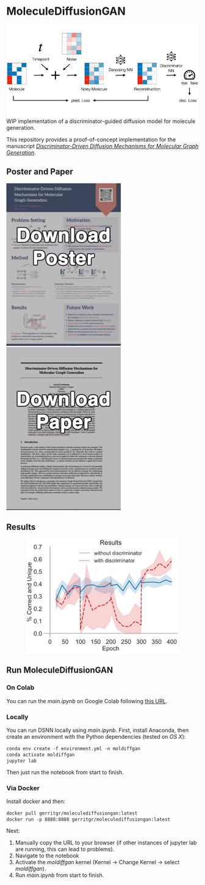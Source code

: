 # MoleculeDiffusionGAN
<div style="text-align:center;">
<img src="method.jpg" alt="alt text" title="Overview" width="700"/>
</div>
WIP implementation of a discriminator-guided diffusion model for molecule generation. 

This repository provides a proof-of-concept implementation for the manuscript _[Discriminator-Driven Diffusion Mechanisms for Molecular Graph Generation](https://github.com/gerritgr/MoleculeDiffusionGAN/blob/73993c20db724a6c0ceb9f6f29ce8092141b58c1/Discriminator_Guided_Diffusion_for_Molecule_Generation.pdf)_.

## Poster and Paper
[<img src="download_poster.jpg" width="300"/>](poster.pdf) &nbsp; [<img src="download_paper.jpg" width="300"/>](Discriminator_Guided_Diffusion_for_Molecule_Generation.pdf)



## Results
<div style="text-align:center;">
<img src="results.jpg" alt="alt text" title="Overview" width="400"/>
</div>

## Run MoleculeDiffusionGAN 

### On Colab
You can run the _main.ipynb_ on Google Colab following [this URL](https://colab.research.google.com/github/gerritgr/MoleculeDiffusionGAN/blob/main/main.ipynb). 

### Locally

You can run DSNN locally using _main.ipynb_. First, install Anaconda, then create an environment with the Python dependencies (tested on _OS X_):

```console
conda env create -f environment.yml -n moldiffgan
conda activate moldiffgan
jupyter lab
```
Then just run the notebook from start to finish. 

### Via Docker
Install docker and then:
```console
docker pull gerritgr/moleculediffusiongan:latest
docker run -p 8888:8888 gerritgr/moleculediffusiongan:latest
```
Next:
1) Manually copy the URL to your browser (if other instances of jupyter lab are running, this can lead  to problems).
2) Navigate to the notebook
3) Activate the _moldiffgan_ kernel (Kernel -> Change Kernel -> select _moldiffgan_).
4) Run _main.ipynb_ from start to finish. 
